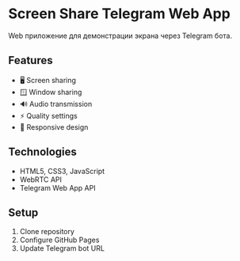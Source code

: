 # Screen Share Telegram Web App

Web приложение для демонстрации экрана через Telegram бота.

## Features
- 🖥️ Screen sharing
- 🪟 Window sharing
- 🔊 Audio transmission
- ⚡ Quality settings
- 📱 Responsive design

## Technologies
- HTML5, CSS3, JavaScript
- WebRTC API
- Telegram Web App API

## Setup
1. Clone repository
2. Configure GitHub Pages
3. Update Telegram bot URL